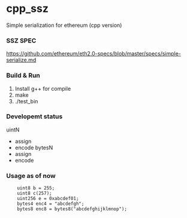 # cpp_ssz
Simple serialization for ethereum (cpp version)

### SSZ SPEC
https://github.com/ethereum/eth2.0-specs/blob/master/specs/simple-serialize.md


### Build & Run
1. Install g++ for compile
2. make
3. ./test_bin

### Developemt status
uintN
 - assign
 - encode
bytesN
 - assign
 - encode

### Usage as of now
```
	uint8 b = 255;
	uint8 c(257);
	uint256 e = 0xabcdef01;
	bytes4 enc4 = "abcdefgh";
	bytes8 enc8 = bytes8("abcdefghijklmnop");
```
